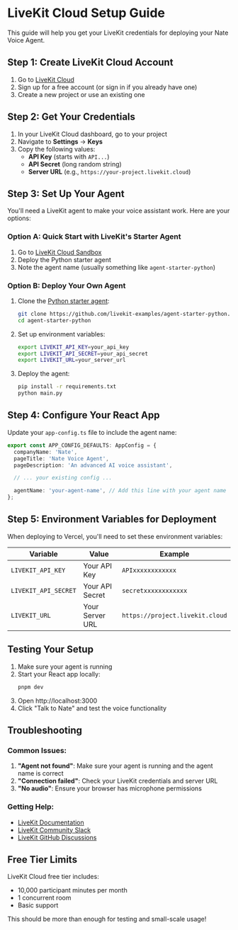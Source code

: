 # LiveKit Cloud Setup Guide

This guide will help you get your LiveKit credentials for deploying your Nate Voice Agent.

## Step 1: Create LiveKit Cloud Account

1. Go to [LiveKit Cloud](https://cloud.livekit.io/)
2. Sign up for a free account (or sign in if you already have one)
3. Create a new project or use an existing one

## Step 2: Get Your Credentials

1. In your LiveKit Cloud dashboard, go to your project
2. Navigate to **Settings** → **Keys**
3. Copy the following values:
   - **API Key** (starts with `API...`)
   - **API Secret** (long random string)
   - **Server URL** (e.g., `https://your-project.livekit.cloud`)

## Step 3: Set Up Your Agent

You'll need a LiveKit agent to make your voice assistant work. Here are your options:

### Option A: Quick Start with LiveKit's Starter Agent

1. Go to [LiveKit Cloud Sandbox](https://cloud.livekit.io/projects/p_/sandbox/templates/agent-starter-python)
2. Deploy the Python starter agent
3. Note the agent name (usually something like `agent-starter-python`)

### Option B: Deploy Your Own Agent

1. Clone the [Python starter agent](https://github.com/livekit-examples/agent-starter-python):

   ```bash
   git clone https://github.com/livekit-examples/agent-starter-python.git
   cd agent-starter-python
   ```

2. Set up environment variables:

   ```bash
   export LIVEKIT_API_KEY=your_api_key
   export LIVEKIT_API_SECRET=your_api_secret
   export LIVEKIT_URL=your_server_url
   ```

3. Deploy the agent:
   ```bash
   pip install -r requirements.txt
   python main.py
   ```

## Step 4: Configure Your React App

Update your `app-config.ts` file to include the agent name:

```typescript
export const APP_CONFIG_DEFAULTS: AppConfig = {
  companyName: 'Nate',
  pageTitle: 'Nate Voice Agent',
  pageDescription: 'An advanced AI voice assistant',

  // ... your existing config ...

  agentName: 'your-agent-name', // Add this line with your agent name
};
```

## Step 5: Environment Variables for Deployment

When deploying to Vercel, you'll need to set these environment variables:

| Variable             | Value           | Example                         |
| -------------------- | --------------- | ------------------------------- |
| `LIVEKIT_API_KEY`    | Your API Key    | `APIxxxxxxxxxxxx`               |
| `LIVEKIT_API_SECRET` | Your API Secret | `secretxxxxxxxxxxxx`            |
| `LIVEKIT_URL`        | Your Server URL | `https://project.livekit.cloud` |

## Testing Your Setup

1. Make sure your agent is running
2. Start your React app locally:
   ```bash
   pnpm dev
   ```
3. Open http://localhost:3000
4. Click "Talk to Nate" and test the voice functionality

## Troubleshooting

### Common Issues:

1. **"Agent not found"**: Make sure your agent is running and the agent name is correct
2. **"Connection failed"**: Check your LiveKit credentials and server URL
3. **"No audio"**: Ensure your browser has microphone permissions

### Getting Help:

- [LiveKit Documentation](https://docs.livekit.io/)
- [LiveKit Community Slack](https://livekit.io/join-slack)
- [LiveKit GitHub Discussions](https://github.com/livekit/livekit/discussions)

## Free Tier Limits

LiveKit Cloud free tier includes:

- 10,000 participant minutes per month
- 1 concurrent room
- Basic support

This should be more than enough for testing and small-scale usage!
